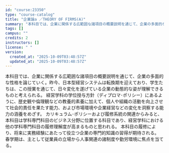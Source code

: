 ```yaml
---
id: "course:23350"
type: "course-catalog"
title: "企業論a ／THEORY OF FIRMS(A)"
summary: "本科目では、企業に関係する広範囲な諸項目の概要説明を通じて、企業の多面的な性格を論じていく。昨今、日本型経営システムは転換期を迎えており、学生たちは、この授業を通じて、日々変化を遂げている企業の動態的な姿が理解できるものと考えられる。 経営…"
tags: []
campus: ""
credits: 2
instructors: []
license: " "
version:
  created_at: "2025-10-09T03:48:57Z"
  updated_at: "2025-10-09T03:48:57Z"
---
```


本科目では、企業に関係する広範囲な諸項目の概要説明を通じて、企業の多面的な性格を論じていく。昨今、日本型経営システムは転換期を迎えており、学生たちは、この授業を通じて、日々変化を遂げている企業の動態的な姿が理解できるものと考えられる。 経営学科の学位授与方針（ディプロマ･ポリシー）にあるように、歴史観や倫理観などの教養的素養に加えて、個人や組織の活動を向上させて社会的責任を果たす能力、および市場環境や企業経営などの変化を洞察する能力の涵養をめざす。 カリキュラム･ポリシーおよび履修系統の関連からみると、本科目は学科専門科目のビジネス分野に位置する科目であり、経営学科における他の学科専門科目の履修理解度が高まるものと思われる。 本科目の履修により、将来に実務経験にあたって役立つ企業の専門的知識の習得が期待される。 春学期は、主として従業員の立場から人事関連の諸制度や勤労環境に焦点を当てる。
